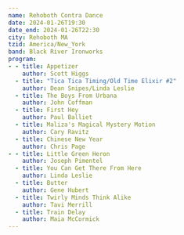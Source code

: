 ```yaml
---
name: Rehoboth Contra Dance
date: 2024-01-26T19:30
date_end: 2024-01-26T22:30
city: Rehoboth MA
tzid: America/New_York
band: Black River Ironworks
program:
- - title: Appetizer
    author: Scott Higgs
  - title: "Tica Tica Timing/Old Time Elixir #2"
    author: Dean Snipes/Linda Leslie
  - title: The Boys From Urbana
    author: John Coffman
  - title: First Hey
    author: Paul Balliet
  - title: Maliza's Magical Mystery Motion
    author: Cary Ravitz
  - title: Chinese New Year
    author: Chris Page
- - title: Little Green Heron
    author: Joseph Pimentel
  - title: You Can Get There From Here
    author: Linda Leslie
  - title: Butter
    author: Gene Hubert
  - title: Twirly Minds Think Alike
    author: Tavi Merrill
  - title: Train Delay
    author: Maia McCormick
---
```


